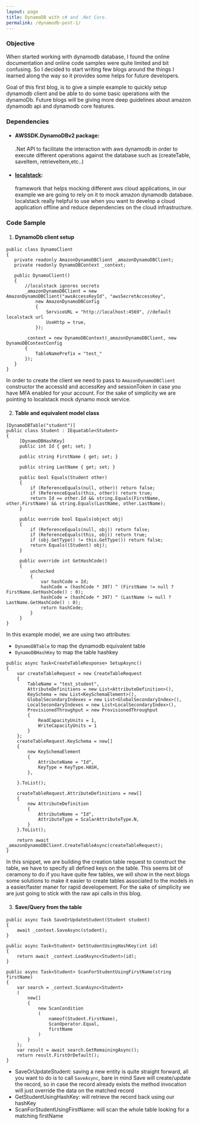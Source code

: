 ```yaml
---
layout: page
title: DynamoDB with c# and .Net Core.
permalink: /dynamodb-post-1/
---
```


### Objective
When started working with dynamodb database, I found the online documentation and online code samples were quite limited and bit confusing. So I decided to start writing few blogs around the things I learned along the way so it provides some helps for future developers.

Goal of this first blog, is to give a simple example to quickly setup dynamodb client and be able to do some basic operations with the dynamoDb.
Future blogs will be giving more deep guidelines about amazon dynamodb api and dynamodb core features.


### Dependencies

- #### AWSSDK.DynamoDBv2 package:
  .Net API to facilitate the interaction with aws dynamodb in order to execute different operations against the database
  such as (createTable, saveItem, retrieveItem,etc..)

- #### [localstack](https://github.com/localstack/localstack): 
  framework that helps mocking different aws cloud applications, in our example we are going to rely on it to mock amazon dynamodb database.
  localstack really helpful to use when you want to develop a cloud application offline and reduce dependencies on the cloud infrastructure. 
  
### Code Sample
 1. #### DynamoDb client setup
 ```
 public class DynamoClient
 {
 	private readonly AmazonDynamoDBClient _amazonDynamoDBClient;
 	private readonly DynamoDBContext _context;

 	public DynamoClient()
 	{
 	    //localstack ignores secrets
 	    _amazonDynamoDBClient = new AmazonDynamoDBClient("awsAccessKeyId", "awsSecretAccessKey",
 	        new AmazonDynamoDBConfig
 	        {
 	            ServiceURL = "http://localhost:4569", //default localstack url
 	            UseHttp = true,
 	        });

 	    _context = new DynamoDBContext(_amazonDynamoDBClient, new DynamoDBContextConfig
 	    {
 	        TableNamePrefix = "test_"
 	    });
 	}
}
```
In order to create the client we need to pass to `AmazonDynamoDBClient` constructor the accessId and accessKey
and sessionToken in case you have MFA enabled for your account. For the sake of simplicity we are pointing to localstack mock dynamo mock service.


2. #### Table and equivalent model class

```
[DynamoDBTable("student")]
public class Student : IEquatable<Student>
{
     [DynamoDBHashKey] 
     public int Id { get; set; }
     
     public string FirstName { get; set; }

     public string LastName { get; set; }

     public bool Equals(Student other)
     {
         if (ReferenceEquals(null, other)) return false;
         if (ReferenceEquals(this, other)) return true;
         return Id == other.Id && string.Equals(FirstName, other.FirstName) && string.Equals(LastName, other.LastName);
     }

     public override bool Equals(object obj)
     {
         if (ReferenceEquals(null, obj)) return false;
         if (ReferenceEquals(this, obj)) return true;
         if (obj.GetType() != this.GetType()) return false;
         return Equals((Student) obj);
     }

     public override int GetHashCode()
     {
         unchecked
         {
             var hashCode = Id;
             hashCode = (hashCode * 397) ^ (FirstName != null ? FirstName.GetHashCode() : 0);
             hashCode = (hashCode * 397) ^ (LastName != null ? LastName.GetHashCode() : 0);
             return hashCode;
         }
     }
}
```
In this example model, we are using two attributes:
- `DynamoDBTable` to map the dynamodb equivalent table
- `DynamoDBHashKey` to map the table hashkey

```
public async Task<CreateTableResponse> SetupAsync()
{
    var createTableRequest = new CreateTableRequest
    {
        TableName = "test_student",
        AttributeDefinitions = new List<AttributeDefinition>(),
        KeySchema = new List<KeySchemaElement>(),
        GlobalSecondaryIndexes = new List<GlobalSecondaryIndex>(),
        LocalSecondaryIndexes = new List<LocalSecondaryIndex>(),
        ProvisionedThroughput = new ProvisionedThroughput
        {
            ReadCapacityUnits = 1,
            WriteCapacityUnits = 1
        }
    };
    createTableRequest.KeySchema = new[]
    {
        new KeySchemaElement
        {
            AttributeName = "Id",
            KeyType = KeyType.HASH,
        },

    }.ToList();

    createTableRequest.AttributeDefinitions = new[]
    {
        new AttributeDefinition
        {
            AttributeName = "Id",
            AttributeType = ScalarAttributeType.N,
        }
    }.ToList();

    return await _amazonDynamoDBClient.CreateTableAsync(createTableRequest);
}
```

In this snippet, we are building the creation table request to construct the table, we have to specify all defined keys on the table. This seems bit of ceramony to do if you have quite few tables, we will show in the next blogs some solutions to make it easier to create tables associated to the models in a easier/faster maner for rapid developement.
For the sake of simplicity we are just going to stick with the raw api calls in this blog.


3. #### Save/Query from the table

```
public async Task SaveOrUpdateStudent(Student student)
{
    await _context.SaveAsync(student);
}

public async Task<Student> GetStudentUsingHashKey(int id)
{
    return await _context.LoadAsync<Student>(id);
}

public async Task<Student> ScanForStudentUsingFirstName(string firstName)
{
    var search = _context.ScanAsync<Student>
    (
        new[]
        {
            new ScanCondition
            (
                nameof(Student.FirstName),
                ScanOperator.Equal,
                firstName
            )
        }
    );
    var result = await search.GetRemainingAsync();
    return result.FirstOrDefault();
}
```

- SaveOrUpdateStudent: saving a new entity is quite straight forward, all you want to do is to call `SaveAsync`, bare in mind Save will create/update the record, so in case the record already exists the method invocation will just override the data on the matched record
- GetStudentUsingHashKey: will retrieve the record back using our hashKey
- ScanForStudentUsingFirstName: will scan the whole table looking for a matching firstName



